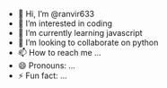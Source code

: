 - 👋 Hi, I’m @ranvir633
- 👀 I’m interested in coding
- 🌱 I’m currently learning javascript
- 💞️ I’m looking to collaborate on python
- 📫 How to reach me ...
- 😄 Pronouns: ...
- ⚡ Fun fact: ...

<!---
ranvir633/ranvir633 is a ✨ special ✨ repository because its `README.md` (this file) appears on your GitHub profile.
You can click the Preview link to take a look at your changes.
--->
